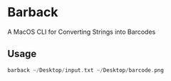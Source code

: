 # Barback

A MacOS CLI for Converting Strings into Barcodes

## Usage

```swift
barback ~/Desktop/input.txt ~/Desktop/barcode.png
```
